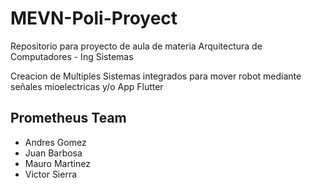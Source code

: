 # MEVN-Poli-Proyect
Repositorio para proyecto de aula de materia Arquitectura de Computadores - Ing Sistemas

Creacion de Multiples Sistemas integrados para mover robot mediante señales mioelectricas y/o App Flutter


## Prometheus Team
- Andres Gomez
- Juan Barbosa
- Mauro Martinez
- Victor Sierra
